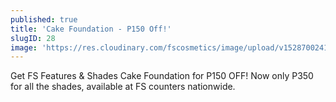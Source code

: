 ```yaml
---
published: true
title: 'Cake Foundation - P150 Off!'
slugID: 28
image: 'https://res.cloudinary.com/fscosmetics/image/upload/v1528700241/cf350.jpg'
---
```


Get FS Features & Shades Cake Foundation for P150 OFF! Now only P350 for all the shades, available at FS counters nationwide.
